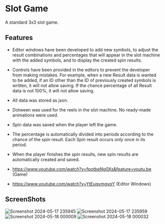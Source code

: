 # Slot Game

A standard 3x3 slot game.

## Features
- Editor windows have been developed to add new symbols, to adjust the result combinations and percentages that will appear in the slot machine with the added symbols, and to display the created spin results.
- Controls have been provided in the editors to prevent the developer from making mistakes. For example, when a new Result data is wanted to be added, if an ID other than the ID of previously created symbols is written, it will not allow saving. If the chance percentage of all Result data is not 100%, it will not allow saving.
- All data was stored as json.
- Dotween was used for the reels in the slot machine. No ready-made animations were used.
- Spin data was saved when the player left the game.
- The percentage is automatically divided into periods according to the chance of the spin result. Each Spin result occurs only once in its period.
- When the player finishes the spin results, new spin results are automatically created and saved.

- https://www.youtube.com/watch?v=fpotbeNg0Xs&feature=youtu.be (Game)
- https://www.youtube.com/watch?v=YtEuqvmgvqY (Editor Windows)

## ScreenShots
![Screenshot 2024-05-17 235945](https://github.com/mberkayersoy/Spyke-Slot-Game/assets/76611569/53ec41ee-0b8f-45b9-be76-6b144dd6d074)
![Screenshot 2024-05-17 235959](https://github.com/mberkayersoy/Spyke-Slot-Game/assets/76611569/3e37c1a0-3edc-4cfd-9601-035564b11431)
![Screenshot 2024-05-18 000009](https://github.com/mberkayersoy/Spyke-Slot-Game/assets/76611569/f2307b0b-3505-4ae5-8b83-dc9fe2ebbd58)
![Screenshot 2024-05-18 000032](https://github.com/mberkayersoy/Spyke-Slot-Game/assets/76611569/886c6556-02fc-4369-bcaa-298925f85465)



    

  
